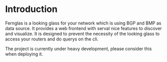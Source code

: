 # Introduction

Fernglas is a looking glass for your network which is using BGP and BMP as data source. It provides a web frontend with serval nice features to discover and visualize. It is designed to prevent the necessity of the looking glass to access your routers and do querys on the cli.

The project is currently under heavy development, please consider this when deploying it.
